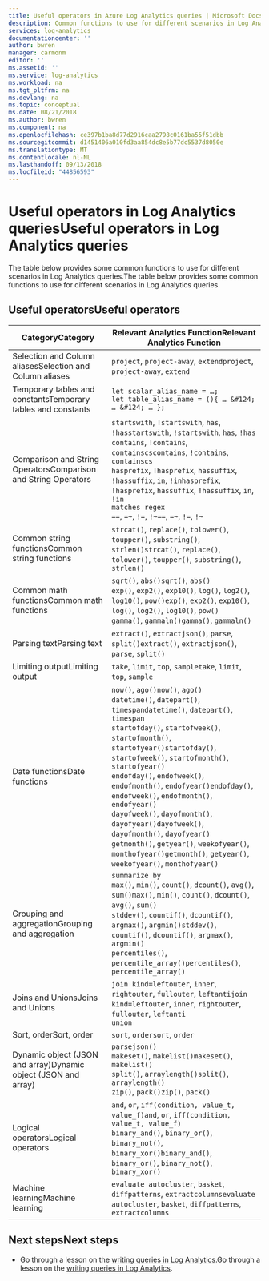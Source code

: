 ```yaml
---
title: Useful operators in Azure Log Analytics queries | Microsoft Docs
description: Common functions to use for different scenarios in Log Analytics queries.
services: log-analytics
documentationcenter: ''
author: bwren
manager: carmonm
editor: ''
ms.assetid: ''
ms.service: log-analytics
ms.workload: na
ms.tgt_pltfrm: na
ms.devlang: na
ms.topic: conceptual
ms.date: 08/21/2018
ms.author: bwren
ms.component: na
ms.openlocfilehash: ce397b1ba8d77d2916caa2798c0161ba55f51dbb
ms.sourcegitcommit: d1451406a010fd3aa854dc8e5b77dc5537d8050e
ms.translationtype: MT
ms.contentlocale: nl-NL
ms.lasthandoff: 09/13/2018
ms.locfileid: "44856593"
---
```

# <a name="useful-operators-in-log-analytics-queries"></a><span data-ttu-id="4c357-103">Useful operators in Log Analytics queries</span><span class="sxs-lookup"><span data-stu-id="4c357-103">Useful operators in Log Analytics queries</span></span>

<span data-ttu-id="4c357-104">The table below provides some common functions to use for different scenarios in Log Analytics queries.</span><span class="sxs-lookup"><span data-stu-id="4c357-104">The table below provides some common functions to use for different scenarios in Log Analytics queries.</span></span>

## <a name="useful-operators"></a><span data-ttu-id="4c357-105">Useful operators</span><span class="sxs-lookup"><span data-stu-id="4c357-105">Useful operators</span></span>

<span data-ttu-id="4c357-106">Category</span><span class="sxs-lookup"><span data-stu-id="4c357-106">Category</span></span>                                |<span data-ttu-id="4c357-107">Relevant Analytics Function</span><span class="sxs-lookup"><span data-stu-id="4c357-107">Relevant Analytics Function</span></span>
----------------------------------------|----------------------------------------
<span data-ttu-id="4c357-108">Selection and Column aliases</span><span class="sxs-lookup"><span data-stu-id="4c357-108">Selection and Column aliases</span></span>            |<span data-ttu-id="4c357-109">`project`, `project-away`, `extend`</span><span class="sxs-lookup"><span data-stu-id="4c357-109">`project`, `project-away`, `extend`</span></span>
<span data-ttu-id="4c357-110">Temporary tables and constants</span><span class="sxs-lookup"><span data-stu-id="4c357-110">Temporary tables and constants</span></span>          |`let scalar_alias_name = …;` <br> `let table_alias_name = (){ … &#124; … &#124; … };`
<span data-ttu-id="4c357-111">Comparison and String Operators</span><span class="sxs-lookup"><span data-stu-id="4c357-111">Comparison and String Operators</span></span>         |<span data-ttu-id="4c357-112">`startswith`, `!startswith`, `has`, `!has`</span><span class="sxs-lookup"><span data-stu-id="4c357-112">`startswith`, `!startswith`, `has`, `!has`</span></span> <br> <span data-ttu-id="4c357-113">`contains`, `!contains`, `containscs`</span><span class="sxs-lookup"><span data-stu-id="4c357-113">`contains`, `!contains`, `containscs`</span></span> <br> <span data-ttu-id="4c357-114">`hasprefix`, `!hasprefix`, `hassuffix`, `!hassuffix`, `in`, `!in`</span><span class="sxs-lookup"><span data-stu-id="4c357-114">`hasprefix`, `!hasprefix`, `hassuffix`, `!hassuffix`, `in`, `!in`</span></span> <br> `matches regex` <br> <span data-ttu-id="4c357-115">`==`, `=~`, `!=`, `!~`</span><span class="sxs-lookup"><span data-stu-id="4c357-115">`==`, `=~`, `!=`, `!~`</span></span>
<span data-ttu-id="4c357-116">Common string functions</span><span class="sxs-lookup"><span data-stu-id="4c357-116">Common string functions</span></span>                 |<span data-ttu-id="4c357-117">`strcat()`, `replace()`, `tolower()`, `toupper()`, `substring()`, `strlen()`</span><span class="sxs-lookup"><span data-stu-id="4c357-117">`strcat()`, `replace()`, `tolower()`, `toupper()`, `substring()`, `strlen()`</span></span>
<span data-ttu-id="4c357-118">Common math functions</span><span class="sxs-lookup"><span data-stu-id="4c357-118">Common math functions</span></span>                   |<span data-ttu-id="4c357-119">`sqrt()`, `abs()`</span><span class="sxs-lookup"><span data-stu-id="4c357-119">`sqrt()`, `abs()`</span></span> <br> <span data-ttu-id="4c357-120">`exp()`, `exp2()`, `exp10()`, `log()`, `log2()`, `log10()`, `pow()`</span><span class="sxs-lookup"><span data-stu-id="4c357-120">`exp()`, `exp2()`, `exp10()`, `log()`, `log2()`, `log10()`, `pow()`</span></span> <br> <span data-ttu-id="4c357-121">`gamma()`, `gammaln()`</span><span class="sxs-lookup"><span data-stu-id="4c357-121">`gamma()`, `gammaln()`</span></span>
<span data-ttu-id="4c357-122">Parsing text</span><span class="sxs-lookup"><span data-stu-id="4c357-122">Parsing text</span></span>                            |<span data-ttu-id="4c357-123">`extract()`, `extractjson()`, `parse`, `split()`</span><span class="sxs-lookup"><span data-stu-id="4c357-123">`extract()`, `extractjson()`, `parse`, `split()`</span></span>
<span data-ttu-id="4c357-124">Limiting output</span><span class="sxs-lookup"><span data-stu-id="4c357-124">Limiting output</span></span>                         |<span data-ttu-id="4c357-125">`take`, `limit`, `top`, `sample`</span><span class="sxs-lookup"><span data-stu-id="4c357-125">`take`, `limit`, `top`, `sample`</span></span>
<span data-ttu-id="4c357-126">Date functions</span><span class="sxs-lookup"><span data-stu-id="4c357-126">Date functions</span></span>                          |<span data-ttu-id="4c357-127">`now()`, `ago()`</span><span class="sxs-lookup"><span data-stu-id="4c357-127">`now()`, `ago()`</span></span> <br> <span data-ttu-id="4c357-128">`datetime()`, `datepart()`, `timespan`</span><span class="sxs-lookup"><span data-stu-id="4c357-128">`datetime()`, `datepart()`, `timespan`</span></span> <br> <span data-ttu-id="4c357-129">`startofday()`, `startofweek()`, `startofmonth()`, `startofyear()`</span><span class="sxs-lookup"><span data-stu-id="4c357-129">`startofday()`, `startofweek()`, `startofmonth()`, `startofyear()`</span></span> <br> <span data-ttu-id="4c357-130">`endofday()`, `endofweek()`, `endofmonth()`, `endofyear()`</span><span class="sxs-lookup"><span data-stu-id="4c357-130">`endofday()`, `endofweek()`, `endofmonth()`, `endofyear()`</span></span> <br> <span data-ttu-id="4c357-131">`dayofweek()`, `dayofmonth()`, `dayofyear()`</span><span class="sxs-lookup"><span data-stu-id="4c357-131">`dayofweek()`, `dayofmonth()`, `dayofyear()`</span></span> <br> <span data-ttu-id="4c357-132">`getmonth()`, `getyear()`, `weekofyear()`, `monthofyear()`</span><span class="sxs-lookup"><span data-stu-id="4c357-132">`getmonth()`, `getyear()`, `weekofyear()`, `monthofyear()`</span></span>
<span data-ttu-id="4c357-133">Grouping and aggregation</span><span class="sxs-lookup"><span data-stu-id="4c357-133">Grouping and aggregation</span></span>                |`summarize by` <br> <span data-ttu-id="4c357-134">`max()`, `min()`, `count()`, `dcount()`, `avg()`, `sum()`</span><span class="sxs-lookup"><span data-stu-id="4c357-134">`max()`, `min()`, `count()`, `dcount()`, `avg()`, `sum()`</span></span> <br> <span data-ttu-id="4c357-135">`stddev()`, `countif()`, `dcountif()`, `argmax()`, `argmin()`</span><span class="sxs-lookup"><span data-stu-id="4c357-135">`stddev()`, `countif()`, `dcountif()`, `argmax()`, `argmin()`</span></span> <br> <span data-ttu-id="4c357-136">`percentiles()`, `percentile_array()`</span><span class="sxs-lookup"><span data-stu-id="4c357-136">`percentiles()`, `percentile_array()`</span></span>
<span data-ttu-id="4c357-137">Joins and Unions</span><span class="sxs-lookup"><span data-stu-id="4c357-137">Joins and Unions</span></span>                        |<span data-ttu-id="4c357-138">`join kind=leftouter`, `inner`, `rightouter`, `fullouter`, `leftanti`</span><span class="sxs-lookup"><span data-stu-id="4c357-138">`join kind=leftouter`, `inner`, `rightouter`, `fullouter`, `leftanti`</span></span> <br> `union`
<span data-ttu-id="4c357-139">Sort, order</span><span class="sxs-lookup"><span data-stu-id="4c357-139">Sort, order</span></span>                             |<span data-ttu-id="4c357-140">`sort`, `order`</span><span class="sxs-lookup"><span data-stu-id="4c357-140">`sort`, `order`</span></span> 
<span data-ttu-id="4c357-141">Dynamic object (JSON and array)</span><span class="sxs-lookup"><span data-stu-id="4c357-141">Dynamic object (JSON and array)</span></span>         |`parsejson()` <br> <span data-ttu-id="4c357-142">`makeset()`, `makelist()`</span><span class="sxs-lookup"><span data-stu-id="4c357-142">`makeset()`, `makelist()`</span></span> <br> <span data-ttu-id="4c357-143">`split()`, `arraylength()`</span><span class="sxs-lookup"><span data-stu-id="4c357-143">`split()`, `arraylength()`</span></span> <br> <span data-ttu-id="4c357-144">`zip()`, `pack()`</span><span class="sxs-lookup"><span data-stu-id="4c357-144">`zip()`, `pack()`</span></span>
<span data-ttu-id="4c357-145">Logical operators</span><span class="sxs-lookup"><span data-stu-id="4c357-145">Logical operators</span></span>                       |<span data-ttu-id="4c357-146">`and`, `or`, `iff(condition, value_t, value_f)`</span><span class="sxs-lookup"><span data-stu-id="4c357-146">`and`, `or`, `iff(condition, value_t, value_f)`</span></span> <br> <span data-ttu-id="4c357-147">`binary_and()`, `binary_or()`, `binary_not()`, `binary_xor()`</span><span class="sxs-lookup"><span data-stu-id="4c357-147">`binary_and()`, `binary_or()`, `binary_not()`, `binary_xor()`</span></span>
<span data-ttu-id="4c357-148">Machine learning</span><span class="sxs-lookup"><span data-stu-id="4c357-148">Machine learning</span></span>                        |<span data-ttu-id="4c357-149">`evaluate autocluster`, `basket`, `diffpatterns`, `extractcolumns`</span><span class="sxs-lookup"><span data-stu-id="4c357-149">`evaluate autocluster`, `basket`, `diffpatterns`, `extractcolumns`</span></span>


## <a name="next-steps"></a><span data-ttu-id="4c357-150">Next steps</span><span class="sxs-lookup"><span data-stu-id="4c357-150">Next steps</span></span>

- <span data-ttu-id="4c357-151">Go through a lesson on the [writing queries in Log Analytics](get-started-queries.md).</span><span class="sxs-lookup"><span data-stu-id="4c357-151">Go through a lesson on the [writing queries in Log Analytics](get-started-queries.md).</span></span>